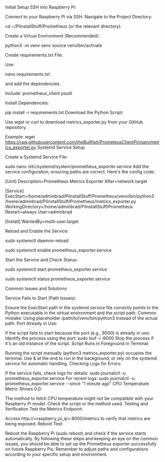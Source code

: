 Initial Setup
SSH into Raspberry Pi:

Connect to your Raspberry Pi via SSH.
Navigate to the Project Directory:


cd ~/PiInstallStuff/Prometheus (or the relevant directory).

Create a Virtual Environment (Recommended):

python3 -m venv venv
source venv/bin/activate

Create requirements.txt File:

Use: 

nano requirements.txt 

and add the dependencies.

Include: 
prometheus_client 
psutil


Install Dependencies:

pip install -r requirements.txt
Download the Python Script:

Use wget or curl to download metrics_exporter.py from your GitHub repository.

Example: wget https://raw.githubusercontent.com/theBullfish/PrometeusClientPi/main/metrics_exporter.py
Systemd Service Setup

Create a Systemd Service File:


sudo nano /etc/systemd/system/prometheus_exporter.service
Add the service configuration, ensuring paths are correct.
Here's the config code:

[Unit]
Description=Prometheus Metrics Exporter
After=network.target

[Service]
ExecStart=/home/adminbrad/PiInstallStuff/Prometheus/venv/bin/python3 /home/adminbrad/PiInstallStuff/Prometheus/metrics_exporter.py
WorkingDirectory=/home/adminbrad/PiInstallStuff/Prometheus
Restart=always
User=adminbrad

[Install]
WantedBy=multi-user.target



Reload and Enable the Service:

sudo systemctl daemon-reload

sudo systemctl enable prometheus_exporter.service


Start the Service and Check Status:

sudo systemctl start prometheus_exporter.service

sudo systemctl status prometheus_exporter.service



Common Issues and Solutions


Service Fails to Start (Path Issues):

Ensure the ExecStart path in the systemd service file correctly points to the Python executable in the virtual environment and the script path.
Common mistake: Using placeholder /path/to/venv/bin/python3 instead of the actual path.
Port Already in Use:

If the script fails to start because the port (e.g., 8000) is already in use:
Identify the process using the port: sudo lsof -i :8000
Stop the process if it's an old instance of the script.
Script Runs in Foreground in Terminal:

Running the script manually (python3 metrics_exporter.py) occupies the terminal. Use & at the end to run in the background, or rely on the systemd service for automatic handling.
Checking Logs for Errors:

If the service fails, check logs for details: sudo journalctl -u prometheus_exporter.service
For recent logs: sudo journalctl -u prometheus_exporter.service --since "1 minute ago"
CPU Temperature Metric Shows 0.0:

The method to fetch CPU temperature might not be compatible with your Raspberry Pi model. Check the script or the method used.
Testing and Verification
Test the Metrics Endpoint:

Access http://<raspberry_pi_ip>:8000/metrics to verify that metrics are being exposed.
Reboot Test:

Reboot the Raspberry Pi (sudo reboot) and check if the service starts automatically.
By following these steps and keeping an eye on the common issues, you should be able to set up the Prometheus exporter successfully on future Raspberry Pis. Remember to adjust paths and configurations according to your specific setup and environment.
